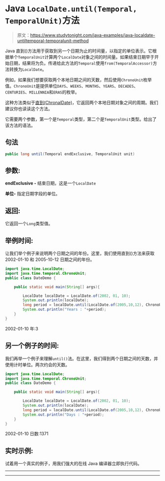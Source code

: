 # Java `LocalDate.until(Temporal, TemporalUnit)`方法

> 原文：<https://www.studytonight.com/java-examples/java-localdate-untiltemporal-temporalunit-method>

Java 直到()方法用于获取到另一个日期为止的时间量，以指定的单位表示。它根据单个`TemporalUnit`计算两个`LocalDate`对象之间的时间量。如果结束日期早于开始日期，结果将为负。传递给此方法的`Temporal`使用`from(TemporalAccessor)`方法转换为`LocalDate`。

例如，如果我们想要获取两个本地日期之间的天数，然后使用`ChronoUnit`枚举值。`ChronoUnit`是提供单位`DAYS`、`WEEKS`、`MONTHS`、`YEARS`、`DECADES`、`CENTURIES`、`MILLENNIA`和`ERAS`的枚举。

这种方法类似于[直到(ChronalDate)](https://www.studytonight.com/java-examples/java-localdate-untilchronolocaldate-method)，它返回两个本地日期对象之间的周期。我们建议你也读读这个方法。

它需要两个参数，第一个是`Temporal`类型，第二个是`TemporalUnit`类型。给出了该方法的语法。

## 句法

```java
public long until(Temporal endExclusive, TemporalUnit unit) 
```

## 参数:

**endExclusive -** 结束日期，这是一个`LocalDate`

**单位-** 指定日期字段的单位。

## 返回:

它返回一个`Long`类型值。

## 举例时间:

让我们举个例子来说明两个日期之间的年份。这里，我们使用直到()方法来获取 2002-01-10 和 2005-10-12 日期之间的年份。

```java
import java.time.LocalDate;
import java.time.temporal.ChronoUnit;
public class DateDemo {

	public static void main(String[] args){  

		LocalDate localDate = LocalDate.of(2002, 01, 10);
		System.out.println(localDate);
		long period = localDate.until(LocalDate.of(2005,10,12), ChronoUnit.YEARS);
		System.out.println("Years : "+period);
	}
}
```

2002-01-10
年:3

## 另一个例子的时间:

我们再举一个例子来理解`until()`法。在这里，我们得到两个日期之间的天数，并使用计时单位。两次约会的天数。

```java
import java.time.LocalDate;
import java.time.temporal.ChronoUnit;
public class DateDemo {

	public static void main(String[] args){  

		LocalDate localDate = LocalDate.of(2002, 01, 10);
		System.out.println(localDate);
		long period = localDate.until(LocalDate.of(2005,10,12), ChronoUnit.DAYS);
		System.out.println("Days : "+period);
	}
}
```

2002-01-10
日数:1371

## 实时示例:

试着用一个真实的例子，用我们强大的在线 Java 编译器立即执行代码。

* * *

* * *